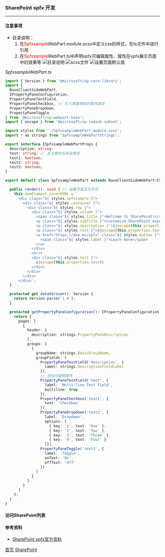 
### SharePoint spfx 开发
--------

#### 注意事项
* 目录说明：
    1. 在<span style="color:red;">Spfxsample</span>WebPart.module.scss中定义css的样式，在ts文件中进行引用
    2. 在<span style="color:red;">Spfxsample</span>WebPart.ts中声明spfx可编辑属性、属性在spfx展示页面中的效果等
![目录说明](../../../image/sharepoint/spfx_0001.png)
![scss文件](../../../image/sharepoint/spfx_0002.png)
![设置页面默认值](../../../image/sharepoint/spfx_0003.png)

*SpfxsampleWebPart.ts*
```typescript
import { Version } from '@microsoft/sp-core-library';
import {
  BaseClientSideWebPart,
  IPropertyPaneConfiguration,
  PropertyPaneTextField,
  PropertyPaneCheckbox, // 引入需要用到的属性类型
  PropertyPaneDropdown,
  PropertyPaneToggle
} from '@microsoft/sp-webpart-base';
import { escape } from '@microsoft/sp-lodash-subset';

import styles from './SpfxsampleWebPart.module.scss';
import * as strings from 'SpfxsampleWebPartStrings';

export interface ISpfxsampleWebPartProps {
  description: string;
  test: string; // 定义属性名称及类型
  test1: boolean;
  test2: string;
  test3: boolean;
}

export default class SpfxsampleWebPart extends BaseClientSideWebPart<ISpfxsampleWebPartProps> {

  public render(): void { // 设置页面显示方式
    this.domElement.innerHTML = `
      <div class="${ styles.spfxsample }">
        <div class="${ styles.container }">
          <div class="${ styles.row }">
            <div class="${ styles.column }">
              <span class="${ styles.title }">Welcome to SharePoint!</span>
              <p class="${ styles.subTitle }">Customize SharePoint experiences using Web Parts.</p>
              <p class="${ styles.description }">${escape(this.properties.description)}</p>
              <p class="${ styles.test }">${escape(this.properties.test)}</p>
              <a href="https://aka.ms/spfx" class="${ styles.button }">
                <span class="${ styles.label }">Learn more</span>
              </a>
            </div>
            <br/>
            <div class="${ styles.test }">
              ${escape(this.properties.test)}
            </div>
          </div>
        </div>
      </div>`;
  }

  protected get dataVersion(): Version {
    return Version.parse('1.0');
  }

  protected getPropertyPaneConfiguration(): IPropertyPaneConfiguration {
    return {
      pages: [
        {
          header: {
            description: strings.PropertyPaneDescription
          },
          groups: [
            {
              groupName: strings.BasicGroupName,
              groupFields: [
                PropertyPaneTextField('description', {
                  label: strings.DescriptionFieldLabel
                }),
                // 添加可编辑属性
                PropertyPaneTextField('test', {
                  label: 'Multi-line Text Field',
                  multiline: true
                }),
                PropertyPaneCheckbox('test1', {
                  text: 'Checkbox'
                }),
                PropertyPaneDropdown('test2', {
                  label: 'Dropdown',
                  options: [
                    { key: '1', text: 'One' },
                    { key: '2', text: 'Two' },
                    { key: '3', text: 'Three' },
                    { key: '4', text: 'Four' }
                  ]}),
                PropertyPaneToggle('test3', {
                  label: 'Toggle',
                  onText: 'On',
                  offText: 'Off'
                })
              ]
            }
          ]
        }
      ]
    };
  }
}
```

#### 访问SharePoint列表


#### 参考资料
* [SharePoint spfx官方资料](https://docs.microsoft.com/zh-cn/sharepoint/dev/spfx/web-parts/get-started/build-a-hello-world-web-part)

  
  
  
[首页](../../README.md)  [SharePoint](SharePoint.md)
